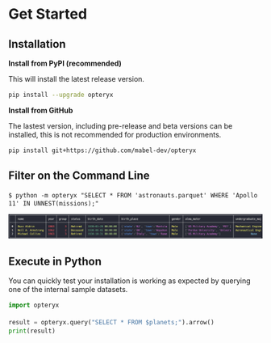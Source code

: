 # Get Started

## Installation

**Install from PyPI (recommended)**

This will install the latest release version.

~~~bash
pip install --upgrade opteryx
~~~

**Install from GitHub**

The lastest version, including pre-release and beta versions can be installed, this is not recommended for production environments.

~~~bash
pip install git+https://github.com/mabel-dev/opteryx
~~~

## Filter on the Command Line

~~~console
$ python -m opteryx "SELECT * FROM 'astronauts.parquet' WHERE 'Apollo 11' IN UNNEST(missions);"
~~~

![Opteryx](https://github.com/mabel-dev/opteryx.dev/raw/main/assets/cli.png)

## Execute in Python

You can quickly test your installation is working as expected by querying one of the internal sample datasets.

~~~python
import opteryx

result = opteryx.query("SELECT * FROM $planets;").arrow()
print(result)
~~~